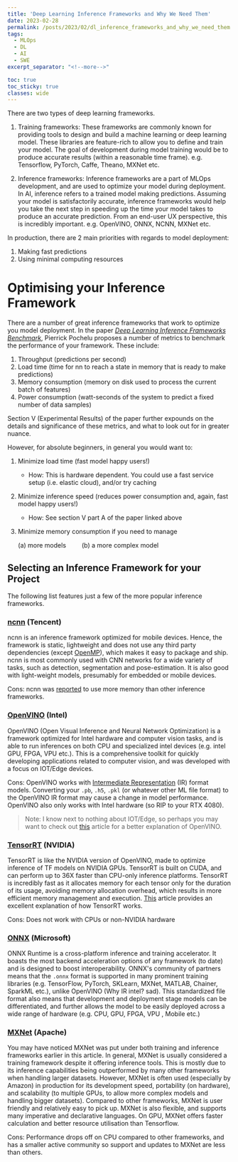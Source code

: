 ```yaml
---
title: 'Deep Learning Inference Frameworks and Why We Need Them'
date: 2023-02-28
permalink: /posts/2023/02/dl_inference_frameworks_and_why_we_need_them
tags:
  - MLOps
  - DL
  - AI
  - SWE
excerpt_separator: "<!--more-->"

toc: true
toc_sticky: true
classes: wide
---
```


There are two types of deep learning frameworks.
<!--more-->
1. Training frameworks: 
	These frameworks are commonly known for providing tools to design and build a machine learning or deep learning model. These libraries are feature-rich to allow you to define and train your model. The goal of development during model training would be to produce accurate results (within a reasonable time frame).
	e.g. Tensorflow, PyTorch, Caffe, Theano, MXNet etc.
	
2. Inference frameworks:
	Inference frameworks are a part of MLOps development, and are used to optimize your model during deployment. In AI, inference refers to a trained model making predictions. Assuming your model is satisfactorily accurate, inference frameworks would help you take the next step in speeding up the time your model takes to produce an accurate prediction. From an end-user UX perspective, this is incredibly important. 
	e.g. OpenVINO, ONNX, NCNN, MXNet etc.
	
In production, there are 2 main priorities with regards to model deployment:
1. Making fast predictions
2. Using minimal computing resources


# Optimising your Inference Framework

There are a number of great inference frameworks that work to optimize you model deployment. In the paper [_Deep Learning Inference Frameworks Benchmark_](https://arxiv.org/abs/2210.04323), Pierrick Pochelu proposes a number of metrics to benchmark the performance of your framework. These include:
1. Throughput (predictions per second)
2. Load time (time for nn to reach a state in memory that is ready to make predictions)
3. Memory consumption (memory on disk used to process the current batch of features)
4. Power consumption (watt-seconds of the system to predict a fixed number of data samples)

Section V (Experimental Results) of the paper further expounds on the details and significance of these metrics, and what to look out for in greater nuance. 

However, for absolute beginners, in general you would want to:
1. Minimize load time (fast model happy users!)
	- How: This is hardware dependent. You could use a fast service setup (i.e. elastic cloud), and/or try caching
2. Minimize inference speed (reduces power consumption and, again, fast model happy users!)
	- How: See section V part A of the paper linked above
3. Minimize memory consumption if you need to manage 

	(a) more models &nbsp;&nbsp;&nbsp;&nbsp;&nbsp;&nbsp;&nbsp;&nbsp;(b) a more complex model


## Selecting an Inference Framework for your Project
The following list features just a few of the more popular inference frameworks.

### [ncnn](https://github.com/Tencent/ncnn) (Tencent)

ncnn is an inference framework optimized for mobile devices. Hence, the framework is static, lightweight and does not use any third party dependencies (except [OpenMP](https://www.openmp.org)), which makes it easy to package and ship. ncnn is most commonly used with CNN networks for a wide variety of tasks, such as detection, segmentation and pose-estimation. It is also good with light-weight models, presumably for embedded or mobile devices.

Cons: ncnn was [reported](https://github.com/Tencent/ncnn/issues/2750) to use more memory than other inference frameworks.

### [OpenVINO](https://docs.openvino.ai/) (Intel)

OpenVINO (Open Visual Inference and Neural Network Optimization) is a framework optimized for Intel hardware and computer vision tasks, and is able to run inferences on both CPU and specialized intel devices (e.g. intel GPU, FPGA, VPU etc.). This is a comprehensive toolkit for quickly developing applications related to computer vision, and was developed with a focus on IOT/Edge devices. 

Cons: OpenVINO works with [Intermediate Representation](https://docs.openvino.ai/2021.4/openvino_docs_MO_DG_prepare_model_convert_model_Converting_Model.html) (IR) format models. Converting your `.pb`, `.h5`, `.pkl` (or whatever other ML file format) to the OpenVINO IR format may cause a change in model performance. OpenVINO also only works with Intel hardware (so RIP to your RTX 4080).

> Note: I know next to nothing about IOT/Edge, so perhaps you may want to check out [this](https://towardsdatascience.com/a-quick-intro-to-intels-openvino-toolkit-for-faster-deep-learning-inference-d695c022c1ce) article for a better explanation of OpenVINO.


### [TensorRT](https://developer.nvidia.com/tensorrt) (NVIDIA)

TensorRT is like the NVIDIA version of OpenVINO, made to optimize inference of TF models on NVIDIA GPUs. TensorRT is built on CUDA, and can perform up to 36X faster than CPU-only inference platforms. TensorRT is incredibly fast as it allocates memory for each tensor only for the duration of its usage, avoiding memory allocation overhead, which results in more efficient memory management and execution. [This](https://medium.com/@abhaychaturvedi_72055/understanding-nvidias-tensorrt-for-deep-learning-model-optimization-dad3eb6b26d9) article provides an excellent explanation of how TensorRT works.

Cons: Does not work with CPUs or non-NVIDIA hardware


### [ONNX](https://onnx.ai) (Microsoft)

ONNX Runtime is a cross-platform inference and training accelerator. It boasts the most backend acceleration options of any framework (to date) and is designed to boost interoperability. ONNX's community of partners means that the `.onnx` format is supported in many prominent training libraries (e.g. TensorFlow, PyTorch, SKLearn, MXNet, MATLAB, Chainer, SparkML etc.), unlike OpenVINO (Why IR intel? sad). This standardized file format also means that development and deployment stage models can be differentiated, and further allows the model to be easily deployed across a wide range of hardware (e.g. CPU, GPU, FPGA, VPU , Mobile etc.)


### [MXNet](https://mxnet.apache.org/versions/1.7/api/python/docs/tutorials/deploy/inference/index.html) (Apache)

You may have noticed MXNet was put under both training and inference frameworks earlier in this article. In general, MXNet is usually considered a training framework despite it offering inference tools. This is mostly due to its inference capabilities being outperformed by many other frameworks when handling larger datasets. However, MXNet is often used (especially by Amazon) in production for its development speed, portability (on hardware), and scalability (to multiple GPUs, to allow more complex models and handling bigger datasets). Compared to other frameworks, MXNet is user friendly and relatively easy to pick up. MXNet is also flexible, and supports many imperative and declarative languages. On GPU, MXNet offers faster calculation and better resource utilisation than Tensorflow.

Cons: Performance drops off on CPU compared to other frameworks, and has a smaller active community so support and updates to MXNet are less than others.